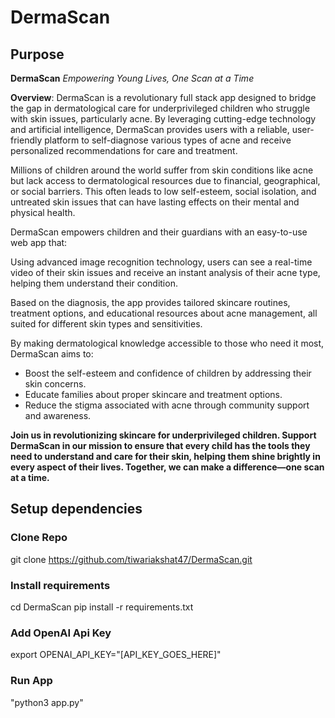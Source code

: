 # DermaScan

## Purpose
**DermaScan**
_Empowering Young Lives, One Scan at a Time_

**Overview**: DermaScan is a revolutionary full stack app designed to bridge the gap in dermatological care for underprivileged children who struggle with skin issues, particularly acne. By leveraging cutting-edge technology and artificial intelligence, DermaScan provides users with a reliable, user-friendly platform to self-diagnose various types of acne and receive personalized recommendations for care and treatment.

Millions of children around the world suffer from skin conditions like acne but lack access to dermatological resources due to financial, geographical, or social barriers. This often leads to low self-esteem, social isolation, and untreated skin issues that can have lasting effects on their mental and physical health.

DermaScan empowers children and their guardians with an easy-to-use web app that:

Using advanced image recognition technology, users can see a real-time video of their skin issues and receive an instant analysis of their acne type, helping them understand their condition.

Based on the diagnosis, the app provides tailored skincare routines, treatment options, and educational resources about acne management, all suited for different skin types and sensitivities.

By making dermatological knowledge accessible to those who need it most, DermaScan aims to:
* Boost the self-esteem and confidence of children by addressing their skin concerns.
* Educate families about proper skincare and treatment options.
* Reduce the stigma associated with acne through community support and awareness.

**Join us in revolutionizing skincare for underprivileged children. Support DermaScan in our mission to ensure that every child has the tools they need to understand and care for their skin, helping them shine brightly in every aspect of their lives. Together, we can make a difference—one scan at a time.**

## Setup dependencies
### Clone Repo
git clone https://github.com/tiwariakshat47/DermaScan.git

### Install requirements
cd DermaScan
pip install -r requirements.txt

### Add OpenAI Api Key
export OPENAI_API_KEY="[API_KEY_GOES_HERE]"

### Run App
"python3 app.py"



